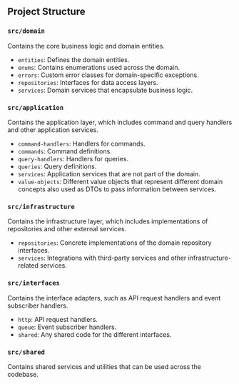 ## Project Structure

### `src/domain`

Contains the core business logic and domain entities.

- `entities`: Defines the domain entities.
- `enums`: Contains enumerations used across the domain.
- `errors`: Custom error classes for domain-specific exceptions.
- `repositories`: Interfaces for data access layers.
- `services`: Domain services that encapsulate business logic.

### `src/application`

Contains the application layer, which includes command and query handlers and other application services.

- `command-handlers`: Handlers for commands.
- `commands`: Command definitions.
- `query-handlers`: Handlers for queries.
- `queries`: Query definitions.
- `services`: Application services that are not part of the domain.
- `value-objects`: Different value objects that represent different domain concepts also used as DTOs to pass information between services. 

### `src/infrastructure`

Contains the infrastructure layer, which includes implementations of repositories and other external services.

- `repositories`: Concrete implementations of the domain repository interfaces.
- `services`: Integrations with third-party services and other infrastructure-related services.

### `src/interfaces`

Contains the interface adapters, such as API request handlers and event subscriber handlers.

- `http`: API request handlers.
- `queue`: Event subscriber handlers.
- `shared`: Any shared code for the different interfaces. 

### `src/shared`

Contains shared services and utilities that can be used across the codebase.

